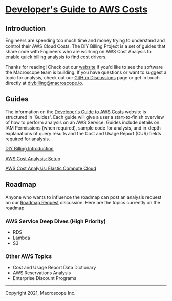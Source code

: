 # [Developer's Guide to AWS Costs](https://developer-costs-guide.projects.macroscope.io)



## Introduction

Engineers are spending too much time and money trying to understand and control their AWS Cloud Costs. The DIY Billing Project is a set of guides that share code with Engineers who are working on AWS Cost Analysis to enable quick billing analysis to find cost drivers.

Thanks for reading! Check out our [website](https://www.macroscope.io/sign-up) if you'd like to see the software the Macroscope team is building. If you have questions or want to suggest a topic for analysis, check out our [GitHub Discussions](https://github.com/getmacroscope/developer-cost-guide/discussions) page or get in touch directly at [diybilling@macroscope.io](mailto:diybilling@macroscope.io).



## Guides

The information on the [Developer's Guide to AWS Costs](https://developer-costs-guide.projects.macroscope.io) website is structured in 'Guides'. Each guide will give a user a start-to-finish overview of how to perform analysis on an AWS Service. Guides include details on IAM Permissions (when required), sample code for analysis, and in-depth explanations of query results and the Cost and Usage Report (CUR) fields required for analysis.


[DIY Billing Introduction](https://developer-costs-guide.projects.macroscope.io/guides/guide-00-introduction/)

[AWS Cost Analysis: Setup](https://developer-costs-guide.projects.macroscope.io/guides/guide-01-costandusagereport/)

[AWS Cost Analysis: Elastic Compute Cloud](https://developer-costs-guide.projects.macroscope.io/guides/guide-03-ec2/)


## Roadmap
Anyone who wants to influence the roadmap can post an analysis request on our [Roadmap Request](https://github.com/getmacroscope/developer-cost-guide/discussions/2) discussion. Here are the topics currently on the roadmap
### AWS Service Deep Dives (High Priority)
- RDS
- Lambda
- S3
### Other AWS Topics
- Cost and Usage Report Data Dictionary
- AWS Reservations Analysis
- Enterprise Discount Programs



---

Copyright 2021, Macroscope Inc.
